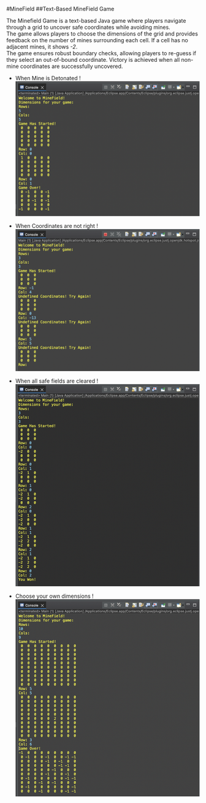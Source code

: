 #MineField
##Text-Based MineField Game

The Minefield Game is a text-based Java game where players navigate through a grid to uncover safe coordinates while avoiding mines. <br>
The game allows players to choose the dimensions of the grid and provides feedback on the number of mines surrounding each cell. 
If a cell has no adjacent mines, it shows *-2*. <br>
The game ensures robust boundary checks, allowing players to re-guess if they select an out-of-bound coordinate. 
Victory is achieved when all non-mine coordinates are successfully uncovered.

- When Mine is Detonated !
  ![when game is lost](/images/GameOver.png)

- When Coordinates are not right !
   ![wrong coordinates](/images/UndefinedCoordinates.png)

- When all safe fields are cleared !
  ![game is won](/images/GameWon!.png)

- Choose your own dimensions !
  ![different dimensions](/images/Dimensions.png)
